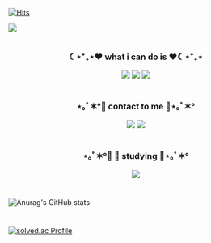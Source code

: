 [![Hits](https://hits.seeyoufarm.com/api/count/incr/badge.svg?url=https%3A%2F%2Fgithub.com%2Feunjung0613&count_bg=%23F0BEBE&title_bg=%23FC8F8F&icon=&icon_color=%23000000&title=hits&edge_flat=false)](https://hits.seeyoufarm.com)

<img src="https://capsule-render.vercel.app/api?type=wave&color=gradient&customColorList=0,5&height=300&section=header&text=EUN JUNG&fontSize=70&fontColor=ffffff" />

#



<h3 align="center">☾⋆⁺₊⋆❤️ what i can do is ❤️☾⋆⁺₊⋆</h3>
<p align="center"><img src="https://img.shields.io/badge/Python-3776AB?style=flat-square&logo=Python&logoColor=white"/></a>  <img src="https://img.shields.io/badge/JAVA-007396?style=flat-square&logo=JAVA&logoColor=white"/></a>  <img src="https://img.shields.io/badge/HTML-E34F26?style=flat-square&logo=HTML&logoColor=white"/></a></p>



#



<h3 align="center">⋆｡ﾟ✶°🧡 contact to me 🧡⋆｡ﾟ✶°</h3>
<p align="center"><a href="https://coding7281.tistory.com/"><img src="https://img.shields.io/badge/My tech blog-A9BCF5?style=flat-square&logo=GitHub Sponsors&logoColor=white&link=https://coding7281.tistory.com/"/></a>  <a href="mailto:dmswjd7281@gmail.com"><img src="https://img.shields.io/badge/Gmail-D0A9F5?style=flat-square&logo=Gmail&logoColor=white&link=mailto:dmswjd7281@gmail.com"/></a></p>



#



<h3 align="center">⋆｡ﾟ✶°💛 💬 studying 💛⋆｡ﾟ✶°</h3>
<p align="center"><img src="https://img.shields.io/badge/React-61DAFB?style=flat-square&logo=React&logoColor=white"/></a>


#


![Anurag's GitHub stats](https://github-readme-stats.vercel.app/api?username=eunjung0613&theme=material-palenight&show_icons=true)

#

[![solved.ac Profile](http://mazassumnida.wtf/api/v2/generate_badge?boj=dmswjd7281)](https://solved.ac/dmswjd7281)

